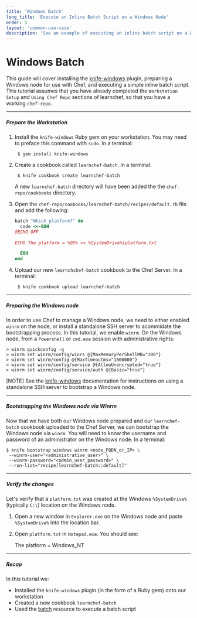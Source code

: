 ```yaml
---
title: 'Windows Batch'
long_title: 'Execute an Inline Batch Script on a Windows Node'
order: 5
layout: 'common-use-case'
description: 'See an example of executing an inline batch script on a Windows node.'
---
```


Windows Batch
=================
This guide will cover installing the [knife-windows][knife-windows-docs] plugin, preparing a Windows node for use with Chef, and executing a simple inline batch script. This tutorial assumes that you have already completed the `Workstation Setup` and `Using Chef Repo` sections of learnchef, so that you have a working `chef-repo`.

---

##### Prepare the Workstation

1. Install the `knife-windows` Ruby gem on your workstation. You may need to preface this command with `sudo`. In a terminal:

		$ gem install knife-windows 


1. Create a cookbook called `learnchef-batch`. In a terminal:

		$ knife cookbook create learnchef-batch

	A new `learnchef-batch` directory will have been added the the `chef-repo/cookbooks` directory.


1. Open the `chef-repo/coobooks/learnchef-batch/recipes/default.rb` file and add the following:

	```ruby
	batch "Which platform?" do
	  code <<-EOH
	@ECHO OFF
	 
	ECHO The platform = %OS% >> %SystemDrive%\platform.txt

	  EOH
	end
	```

1. Upload our new `learnchchef-batch` cookbook to the Chef Server. In a terminal:

		$ knife cookbook upload learnchef-batch

---

##### Preparing the Windows node

In order to use Chef to manage a Windows node, we need to either enabled `winrm` on the node, or install a standalone SSH server to acommidate the bootstrapping process. In this tutorial, we enable `winrm`. On the Windows node, from a `Powershell` or `cmd.exe` session with administrative rights:

	> winrm quickconfig -q
	> winrm set winrm/config/winrs @{MaxMemoryPerShellMB="300"}
	> winrm set winrm/config @{MaxTimeoutms="1800000"}
	> winrm set winrm/config/service @{AllowUnencrypted="true"}
	> winrm set winrm/config/service/auth @{Basic="true"}

[NOTE] See the [knife-windows][knife-windows-docs-ssh] documentation for instructions on using a standalone SSH server to bootstrap a Windows node.

---

##### Bootstrapping the Windows node via Winrm

Now that we have both our Windows node prepared and our `learnchef-batch` cookbook uploaded to the Chef Server, we can bootstrap the Windows node via `winrm`. You will need to know the username and password of an administrator on the Windows node. In a terminal:

	$ knife bootstrap windows winrm <node_FQDN_or_IP> \
	 --winrm-user="<administrative_user>" \
	 --winrm-password="<admin_user_password>" \
	 --run-list="recipe[learnchef-batch::default]"

---

##### Verify the changes
Let's verify that a `platform.txt` was created at the Windows `%SystemDrive%` (typically `C:\`) location on the Windows node.

1. Open a new window in `Explorer.exe` on the Windows node and paste `%SystemDrive%` into the location bar.

1. Open `platform.txt` in `Notepad.exe`. You should see:


	The platform = Windows_NT


---

##### Recap

In this tutorial we:

- Installed the `knife-windows` plugin (in the form of a Ruby gem) onto our workstation
- Created a new cookbook `learnchef-batch`
- Used the [batch][batch-resource-docs] resource to execute a batch script

[knife-windows-docs]: http://docs.opscode.com/plugin_knife_windows.html
[knife-windows-docs-ssh]: https://github.com/opscode/knife-windows#knife-bootstrap-windows-ssh
[batch-resource-docs]: http://docs.opscode.com/resource_batch.html
